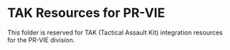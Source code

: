 # TAK Resources for PR-VIE

This folder is reserved for TAK (Tactical Assault Kit) integration resources for the PR-VIE division.
